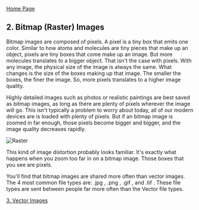[Home Page](https://github.com/mychalmasterson/Final-Project/blob/master/README.md)

## 2. Bitmap (Raster) Images ##


Bitmap images are composed of pixels. A pixel is a tiny box that emits one color. Similar to how atoms and molecules are tiny pieces that make up an object, pixels are tiny boxes that come make up an image. But more molecules translates to a bigger object. That isn't the case with pixels. With any image, the physical size of the image is always the same. What changes is the size of the boxes making up that image. The smaller the boxes, the finer the image. So, more pixels translates to a higher image quality. 

Highly detailed images such as photos or realistic paintings are best saved as bitmap images, as long as there are plenty of pixels wherever the image will go. This isn't typically a problem to worry about today, all of our modern devices are is loaded with plenty of pixels. But if an bitmap image is zoomed in far enough, those pixels become bigger and bigger, and the image quality decreases rapidly.

![Raster](http://txpblog.wpengine.com/wp-content/uploads/2011/06/Raster-image.gif "Bitmap")

This kind of image distortion probably looks familiar. It's exactly what happens when you zoom too far in on a bitmap image. Those boxes that you see are pixels.

You'll find that bitmap images are shared more often than vector images. The 4 most common file types are: .jpg , .png , .gif , and .tif . These file types are sent between people far more often than the Vector file types.



[3. Vector Images](https://github.com/mychalmasterson/Final-Project/blob/master/Vector.md)
